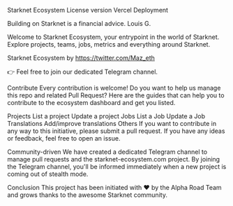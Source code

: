 Starknet Ecosystem
License
version
Vercel Deployment

Building on Starknet is a financial advice.
Louis G.

Welcome to Starknet Ecosystem, your entrypoint in the world of Starknet. Explore projects, teams, jobs, metrics and everything around Starknet.

Starknet Ecosystem by https://twitter.com/Maz_eth

👉 Feel free to join our dedicated Telegram channel.

Contribute
Every contribution is welcome! Do you want to help us manage this repo and related Pull Request? Here are the guides that can help you to contribute to the ecosystem dashboard and get you listed.

Projects
List a project
Update a project
Jobs
List a Job
Update a Job
Translations
Add/improve translations
Others
If you want to contribute in any way to this initiative, please submit a pull request. If you have any ideas or feedback, feel free to open an issue.

Community-driven
We have created a dedicated Telegram channel to manage pull requests and the starknet-ecosystem.com project. By joining the Telegram channel, you'll be informed immediately when a new project is coming out of stealth mode.

Conclusion
This project has been initiated with ❤️ by the Alpha Road Team and grows thanks to the awesome Starknet community.